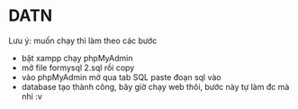 # DATN
Lưu ý: muốn chạy thì làm theo các bước
- bật xampp chạy phpMyAdmin
- mở file formysql 2.sql rồi copy
- vào phpMyAdmin mở qua tab SQL paste đoạn sql vào
- database tạo thành công, bây giờ chạy web thôi, bước này tự làm đc mà nhỉ :v
